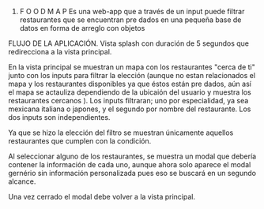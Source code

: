 1. F O O D M A P
Es una web-app que a través de un input puede filtrar  restaurantes que se encuentran pre dados en una pequeña base de datos en forma de arreglo con objetos

FLUJO DE LA APLICACIÓN.
Vista splash con duración de  5 segundos que redirecciona a la vista principal. 

En la vista principal se muestran un mapa con los restaurantes "cerca de ti" junto con los inputs para filtrar la elección (aunque no estan relacionados el mapa y los restaurantes disponibles ya que éstos están pre dados, aún así el mapa se actauliza dependiendo de la ubicaión del usuario y muestra los restaurantes cercanos ).
Los inputs filtraran; uno por especialidad, ya sea mexicana italiana o japones, y el segundo por nombre del restaurante. Los dos inputs son independientes. 

Ya que se hizo la elección del filtro se muestran únicamente aquellos restaurantes que cumplen con la condición. 

Al seleccionar alguno de los restaurantes, se muestra un modal que debería contener la información de cada uno, aunque ahora solo aparece el modal gernério sin información personalizada pues eso se buscará en un segundo alcance.

Una vez cerrado el modal debe volver a la vista principal.

